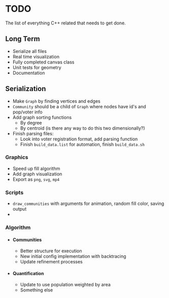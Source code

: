 # TODO

The list of everything C++ related that needs to get done.

## Long Term
- Serialize all files
- Real time visualization
- Fully completed canvas class
- Unit tests for geometry
- Documentation

## Serialization
- Make `Graph` by finding vertices and edges
- `Community` should be a child of `Graph` where nodes have id's and pop/voter info
- Add graph sorting functions
    - By degree
    - By centroid (is there any way to do this two dimensionally?)
- Finish parsing files:
    - Look into voter registration format, add parsing function
    - Finish `build_data.list` for automation, finish `build_data.sh`

### Graphics
- Speed up fill algorithm
- Add graph visualization
- Export as `png`, `svg`, `mp4`

### Scripts
- `draw_communities` with arguments for animation, random fill color, saving output
- 


### Algorithm
- #### Communities
    - Better structure for execution
    - New initial config implementation with backtracing
    - Update refinement processes

- #### Quantification
    - Update to use population weighted by area
    - Something else